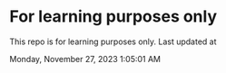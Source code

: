 # For learning purposes only
This repo is for learning purposes only.
Last updated at

Monday, November 27, 2023 1:05:01 AM

